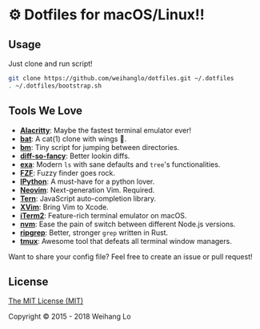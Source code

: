 # ⚙️ Dotfiles for macOS/Linux!!

## Usage

Just clone and run script!

```bash
git clone https://github.com/weihanglo/dotfiles.git ~/.dotfiles
. ~/.dotfiles/bootstrap.sh
```

## Tools We Love

- [**Alacritty**][alacritty]: Maybe the fastest terminal emulator ever!
- [**bat**][bat]: A cat(1) clone with wings 🦇.
- [**bm**][bm]: Tiny script for jumping between directories.
- [**diff-so-fancy**][diff-so-fancy]: Better lookin diffs.
- [**exa**][exa]: Modern `ls` with sane defaults and `tree`'s functionalities.
- [**FZF**][fzf]: Fuzzy finder goes rock.
- [**IPython**][ipython]: A must-have for a python lover.
- [**Neovim**][neovim]: Next-generation Vim. Required.
- [**Tern**][tern]: JavaScript auto-completion library.
- [**XVim**][xvim]: Bring Vim to Xcode.
- [**iTerm2**][iterm2]: Feature-rich terminal emulator on macOS.
- [**nvm**][nvm]: Ease the pain of switch between different Node.js versions.
- [**ripgrep**][ripgrep]: Better, stronger `grep` written in Rust.
- [**tmux**][tmux]: Awesome tool that defeats all terminal window managers.

Want to share your config file? 
Feel free to create an issue or pull request!

## License

[The MIT License (MIT)](LICENSE)

Copyright © 2015 - 2018 Weihang Lo

[alacritty]: https://github.com/jwilm/alacritty
[bat]: https://github.com/sharkdp/bat
[bm]: .bm.sh
[diff-so-fancy]: https://github.com/so-fancy/diff-so-fancy
[exa]: https://the.exa.website/
[fzf]: https://github.com/junegunn/fzf
[ipython]: https://ipython.org
[neovim]: https://neovim.io
[tern]: https://ternjs.net
[xvim]: http://xvim.org
[iterm2]: https://www.iterm2.com
[nvm]: https://github.com/creationix/nvm
[ripgrep]: https://github.com/burntsushi/ripgrep
[tmux]: https://tmux.github.io
